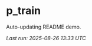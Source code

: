 # p_train

Auto-updating README demo.

<!--START_SECTION:status-->
_Last run: 2025-08-26 13:33 UTC_
<!--END_SECTION:status-->























































































































































